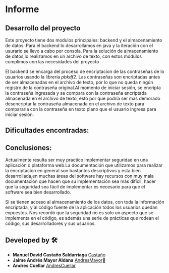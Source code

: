 
# Informe

## Desarrollo del proyecto 

Este proyecto tiene dos modulos principales: backend y el almacenamiento de datos. Para el backend lo desarrollamos en java y la iteración con el usurario se llevo a cabo por consola. Para la solución de almacenamiento de datos,lo realizamos en un archivo de texto, con estos módulos cumplimos con las necesidades del proyecto 

El backend se encarga del proceso de encriptacion de las contraseñas de lo usuarios usando la librería *pbkdf2*. Las contraseñas son encriptadas antes de ser almacenadas en el archivo de texto, por lo que no queda ningún registro de la contraseña original.Al momento de iniciar sesión, se encripta la contraseña ingresada y se compara con la contraseña encriptada almacenada en el archivo de texto, esto por que podría ser mas demorado desencriptar la contraseña almacenada en el archivo de texto para compararla con la contraseña en texto plano que el usuario ingresa para iniciar sesión.


## Dificultades encontradas:





## Conclusiones:


Actualmente resulta ser muy practico implementar seguridad en una aplicación o plataforma web.La documentación que utilizamos para realizar la encriptacion en general son bastantes descriptivos y esta bien desarrollada,en muchas áreas del software hay recursos con muy mala documentación que hacen que su implementación sea más difícil, hacer que la seguridad sea fácil de implementar es necesario para que el software sea bien desarrollado.

Si se tienen acceso al almacenamiento de los datos, con toda la información encriptada, y al código fuente de la aplicación todos los usuarios quedan expuestos. Nos recordó que la seguridad no es solo un aspecto que se implementa en el código, es además una serie de prácticas que rodean el código, sus desarrolladores y sus usuarios.


## Developed by 🛠️

* **Manuel David Castaño Saldarriaga** [Castaño](https://github.com/manuelcastano)
* **Jaime Andrés Mayor Aldana**  [AndresMayor](https://github.com/AndresMayor)🚀
* **Andres Cuellar**  [AndresCuellar](https://github.com/andrescuellar123)
